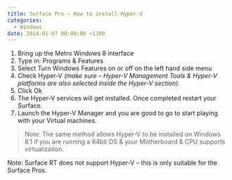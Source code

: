 ```yaml
---
title: Surface Pro – How to install Hyper-V
categories:
  - Windows
date: 2014-01-07 00:00:00 +1300
---
```


  1. Bring up the Metro Windows 8 interface
  2. Type in: Programs & Features
  3. Select Turn Windows Features on or off on the left hand side menu
  4. Check Hyper-V _(make sure – Hyper-V Management Tools & Hyper-V platforms are also selected inside the Hyper-V section)_.
  5. Click Ok
  6. The Hyper-V services will get installed. Once completed restart your Surface.
  7. Launch the Hyper-V Manager and you are good to go to start playing with your Virtual machines.

>Note: The same method allows Hyper-V to be installed on Windows 8.1 if you are running a 64bit OS & your Motherboard & CPU supports virtualization.

Note: Surface RT does not support Hyper-V – this is only suitable for the Surface Pros.
